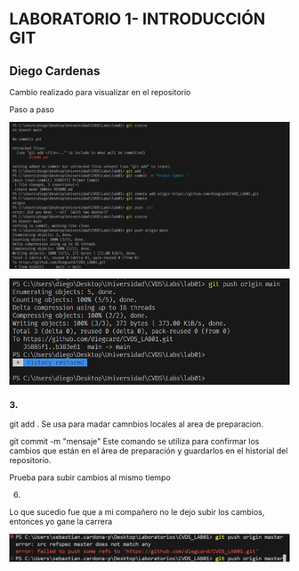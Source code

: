 # LABORATORIO 1- INTRODUCCIÓN GIT

## Diego Cardenas

Cambio realizado para visualizar en el repositorio

Paso a paso

![alt text](image.png)

![alt text](image-1.png)

### 3.

git add .
Se usa para madar camnbios locales al area de preparacion.

git commit -m "mensaje"
Este comando se utiliza para confirmar los cambios que están en el área de preparación y guardarlos en el historial del repositorio.

Prueba para subir cambios al mismo tiempo

6.


Lo que sucedio fue que a mi compañero no le dejo subir los cambios, entonces yo gane la carrera 

![alt text](image-2.png)
